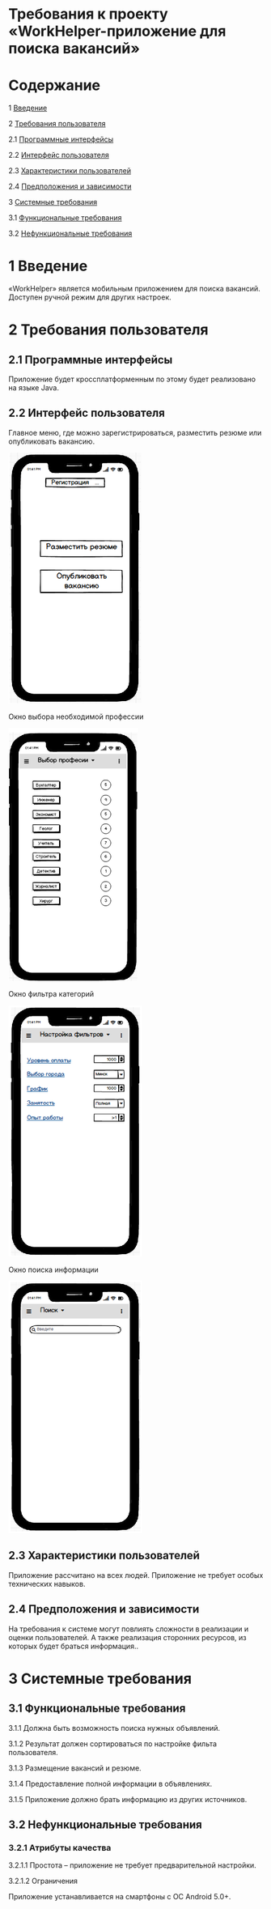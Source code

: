 # Требования к проекту «WorkHelper-приложение для поиска вакансий» #

# Содержание #

1 [Введение](https://github.com/Grushevskiy-Dmitriy-500541/Tritpo-project/blob/master/Documents/Requirements/Requirements%20Document.md#1-%D0%92%D0%B2%D0%B5%D0%B4%D0%B5%D0%BD%D0%B8%D0%B5)

2 [Требования пользователя](https://github.com/Grushevskiy-Dmitriy-500541/Tritpo-project/blob/master/Documents/Requirements/Requirements%20Document.md#2-%D0%A2%D1%80%D0%B5%D0%B1%D0%BE%D0%B2%D0%B0%D0%BD%D0%B8%D1%8F-%D0%BF%D0%BE%D0%BB%D1%8C%D0%B7%D0%BE%D0%B2%D0%B0%D1%82%D0%B5%D0%BB%D1%8F)

2.1 [Программные интерфейсы](https://github.com/Grushevskiy-Dmitriy-500541/Tritpo-project/blob/master/Documents/Requirements/Requirements%20Document.md#21-%D0%9F%D1%80%D0%BE%D0%B3%D1%80%D0%B0%D0%BC%D0%BC%D0%BD%D1%8B%D0%B5-%D0%B8%D0%BD%D1%82%D0%B5%D1%80%D1%84%D0%B5%D0%B9%D1%81%D1%8B)

2.2 [Интерфейс пользователя](https://github.com/Grushevskiy-Dmitriy-500541/Tritpo-project/blob/master/Documents/Requirements/Requirements%20Document.md#22-%D0%98%D0%BD%D1%82%D0%B5%D1%80%D1%84%D0%B5%D0%B9%D1%81-%D0%BF%D0%BE%D0%BB%D1%8C%D0%B7%D0%BE%D0%B2%D0%B0%D1%82%D0%B5%D0%BB%D1%8F)

2.3 [Характеристики пользователей](https://github.com/Grushevskiy-Dmitriy-500541/Tritpo-project/blob/master/Documents/Requirements/Requirements%20Document.md#23-%D0%A5%D0%B0%D1%80%D0%B0%D0%BA%D1%82%D0%B5%D1%80%D0%B8%D1%81%D1%82%D0%B8%D0%BA%D0%B8-%D0%BF%D0%BE%D0%BB%D1%8C%D0%B7%D0%BE%D0%B2%D0%B0%D1%82%D0%B5%D0%BB%D0%B5%D0%B9)

2.4 [Предположения и зависимости](https://github.com/Grushevskiy-Dmitriy-500541/Tritpo-project/blob/master/Documents/Requirements/Requirements%20Document.md#24-%D0%9F%D1%80%D0%B5%D0%B4%D0%BF%D0%BE%D0%BB%D0%BE%D0%B6%D0%B5%D0%BD%D0%B8%D1%8F-%D0%B8-%D0%B7%D0%B0%D0%B2%D0%B8%D1%81%D0%B8%D0%BC%D0%BE%D1%81%D1%82%D0%B8)

3 [Системные требования](https://github.com/Grushevskiy-Dmitriy-500541/Tritpo-project/blob/master/Documents/Requirements/Requirements%20Document.md#3-%D0%A1%D0%B8%D1%81%D1%82%D0%B5%D0%BC%D0%BD%D1%8B%D0%B5-%D1%82%D1%80%D0%B5%D0%B1%D0%BE%D0%B2%D0%B0%D0%BD%D0%B8%D1%8F)

3.1 [Функциональные требования](https://github.com/Grushevskiy-Dmitriy-500541/Tritpo-project/blob/master/Documents/Requirements/Requirements%20Document.md#31-%D0%A4%D1%83%D0%BD%D0%BA%D1%86%D0%B8%D0%BE%D0%BD%D0%B0%D0%BB%D1%8C%D0%BD%D1%8B%D0%B5-%D1%82%D1%80%D0%B5%D0%B1%D0%BE%D0%B2%D0%B0%D0%BD%D0%B8%D1%8F)

3.2 [Нефункциональные требования](https://github.com/Grushevskiy-Dmitriy-500541/Tritpo-project/blob/master/Documents/Requirements/Requirements%20Document.md#32-%D0%9D%D0%B5%D1%84%D1%83%D0%BD%D0%BA%D1%86%D0%B8%D0%BE%D0%BD%D0%B0%D0%BB%D1%8C%D0%BD%D1%8B%D0%B5-%D1%82%D1%80%D0%B5%D0%B1%D0%BE%D0%B2%D0%B0%D0%BD%D0%B8%D1%8F)

# 1 Введение #

«WorkHelper» является мобильным приложением для поиска вакансий. Доступен ручной режим для других настроек.

# 2 Требования пользователя #

## 2.1 Программные интерфейсы ##

Приложение будет кроссплатформенным по этому будет реализовано на языке Java.

## 2.2 Интерфейс пользователя ##

Главное меню, где можно зарегистрироваться, разместить резюме или опубликовать вакансию.

 ![Рисунок 1](https://github.com/Grushevskiy-Dmitriy-500541/Tritpo-project/blob/master/Images/mainmenu.png)

Окно выбора необходимой профессии

 ![Рисунок 2](https://github.com/Grushevskiy-Dmitriy-500541/Tritpo-project/blob/master/Images/choiceofprofession.png)

Окно фильтра категорий
 
 ![Рисунок 3](https://github.com/Grushevskiy-Dmitriy-500541/Tritpo-project/blob/master/Images/filterbycategory.png)
 
Окно поиска информации

 ![Рисунок 4](https://github.com/Grushevskiy-Dmitriy-500541/Tritpo-project/blob/master/Images/searchforinformation.png)
 
## 2.3 Характеристики пользователей ##

Приложение рассчитано на всех людей. Приложение не требует особых технических навыков.

## 2.4 Предположения и зависимости ##

На требования к системе могут повлиять сложности в реализации и оценки пользователей. А также реализация сторонних ресурсов, из которых будет браться информация..

# 3 Системные требования #

## 3.1	 Функциональные требования ##

3.1.1	Должна быть возможность поиска нужных объявлений.

3.1.2	Результат должен сортироваться по настройке фильта пользователя.

3.1.3	Размещение вакансий и резюме.

3.1.4	Предоставление полной информации в объявлениях.

3.1.5	Приложение должно брать информацию из других источников.

## 3.2 Нефункциональные требования ##

### 3.2.1 Атрибуты качества ###

3.2.1.1 Простота – приложение не требует предварительной настройки.

3.2.1.2 Ограничения

Приложение устанавливается на смартфоны с ОС Android 5.0+.
